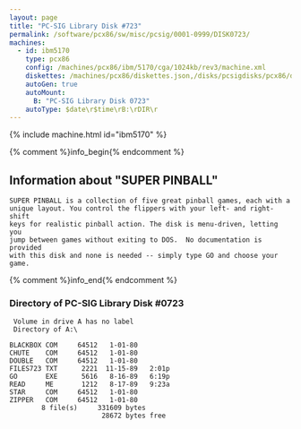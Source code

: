 ```yaml
---
layout: page
title: "PC-SIG Library Disk #723"
permalink: /software/pcx86/sw/misc/pcsig/0001-0999/DISK0723/
machines:
  - id: ibm5170
    type: pcx86
    config: /machines/pcx86/ibm/5170/cga/1024kb/rev3/machine.xml
    diskettes: /machines/pcx86/diskettes.json,/disks/pcsigdisks/pcx86/diskettes.json
    autoGen: true
    autoMount:
      B: "PC-SIG Library Disk 0723"
    autoType: $date\r$time\rB:\rDIR\r
---
```


{% include machine.html id="ibm5170" %}

{% comment %}info_begin{% endcomment %}

## Information about "SUPER PINBALL"

    SUPER PINBALL is a collection of five great pinball games, each with a
    unique layout. You control the flippers with your left- and right-shift
    keys for realistic pinball action. The disk is menu-driven, letting you
    jump between games without exiting to DOS.  No documentation is provided
    with this disk and none is needed -- simply type GO and choose your
    game.
{% comment %}info_end{% endcomment %}


### Directory of PC-SIG Library Disk #0723

     Volume in drive A has no label
     Directory of A:\

    BLACKBOX COM     64512   1-01-80
    CHUTE    COM     64512   1-01-80
    DOUBLE   COM     64512   1-01-80
    FILES723 TXT      2221  11-15-89   2:01p
    GO       EXE      5616   8-16-89   6:19p
    READ     ME       1212   8-17-89   9:23a
    STAR     COM     64512   1-01-80
    ZIPPER   COM     64512   1-01-80
            8 file(s)     331609 bytes
                           28672 bytes free
